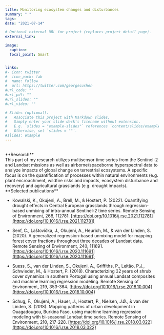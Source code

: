 ```yaml
---
title: Monitoring ecosystem changes and disturbances
summary: " "
tags:
date: "2021-07-14"

# Optional external URL for project (replaces project detail page).
external_link:

image:
  caption: 
  focal_point: Smart


links:
#- icon: twitter
#  icon_pack: fab
#  name: Follow
#  url: https://twitter.com/georgecushen
#url_code: ""
#url_pdf: ""
#url_slides: ""
#url_video: ""

# Slides (optional).
#   Associate this project with Markdown slides.
#   Simply enter your slide deck's filename without extension.
#   E.g. `slides = "example-slides"` references `content/slides/example-slides.md`.
#   Otherwise, set `slides = ""`.
#slides: example
---
```

<br />
**Research**<br />
This part of my research utilizes multisensor time series from the Sentinel-2 and Landsat missions as well as airborne/spaceborne hyperspectral data to analyze impacts of global change on terrestrial ecosystems. A specific focus is on the quantification of processes within natural environments (e.g. plant encroachment, wildfire risks and impacts, ecosystem disturbance and recovery) and agricultural grasslands (e.g. drought impacts).

<br />
**Selected publications**<br />

* Kowalski, K., Okujeni, A., Brell, M., & Hostert, P. (2022). Quantifying drought effects in Central European grasslands through regression-based unmixing of intra-annual Sentinel-2 time series. Remote Sensing of Environment, 268, 112781. [https://doi.org/10.1016/j.rse.2021.112781](https://doi.org/10.1016/j.rse.2021.112781)
 

* Senf, C., Laštovička, J., Okujeni, A., Heurich, M., & van der Linden, S. (2020). A generalized regression-based unmixing model for mapping forest cover fractions throughout three decades of Landsat data. Remote Sensing of Environment, 240, 111691. [https://doi.org/10.1016/j.rse.2020.111691](https://doi.org/10.1016/j.rse.2020.111691)

* Suess, S., van der Linden, S., Okujeni, A., Griffiths, P., Leitão, P.J., Schwieder, M., & Hostert, P. (2018). Characterizing 32 years of shrub cover dynamics in southern Portugal using annual Landsat composites and machine learning regression modeling. Remote Sensing of Environment, 219, 353-364. [https://doi.org/10.1016/j.rse.2018.10.004](https://doi.org/10.1016/j.rse.2018.10.004)

* Schug, F., Okujeni, A., Hauer, J., Hostert, P., Nielsen, J.Ø., & van der Linden, S. (2018). Mapping patterns of urban development in Ouagadougou, Burkina Faso, using machine learning regression modeling with bi-seasonal Landsat time series. Remote Sensing of Environment, 210, 217-228. [https://doi.org/10.1016/j.rse.2018.03.022](https://doi.org/10.1016/j.rse.2018.03.022) 